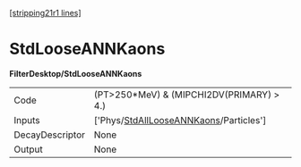 [[stripping21r1 lines]](./stripping21r1-index)

# StdLooseANNKaons

**FilterDesktop/StdLooseANNKaons**

|                 |                                                                                                 |
|-----------------|-------------------------------------------------------------------------------------------------|
| Code            | (PT\>250\*MeV) & (MIPCHI2DV(PRIMARY) \> 4.)                                                     |
| Inputs          | ['Phys/[StdAllLooseANNKaons](./stripping21r1-commonparticles-stdalllooseannkaons)/Particles'] |
| DecayDescriptor | None                                                                                            |
| Output          | None                                                                                            |
